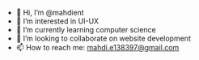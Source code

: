 - 👋 Hi, I’m @mahdient
- 👀 I’m interested in UI-UX
- 🌱 I’m currently learning computer science 
- 💞️ I’m looking to collaborate on website development 
- 📫 How to reach me: mahdi.e138397@gmail.com 
